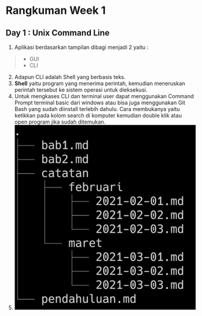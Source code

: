 # Rangkuman Week 1

## Day 1 : Unix Command Line 
1. Aplikasi berdasarkan tampilan dibagi menjadi 2 yaitu :
>- GUI
>- CLI

2. Adapun CLI adalah Shell yang berbasis teks. 
3. __Shell__ yaitu program yang menerima perintah, kemudian meneruskan perintah tersebut ke sistem operasi untuk dieksekusi.
4. Untuk mengkases CLI dan terminal user dapat menggunakan Command Prompt terminal basic dari windows atau bisa juga menggunakan Git Bash yang sudah diinstall terlebih dahulu. Cara membukanya yaitu ketikkan pada kolom search di komputer kemudian double klik atau open program jika sudah ditemukan.
5. ![tree](https://raw.githubusercontent.com/Jirjatss/week-1/main/gambar/tree.JPG)
 



